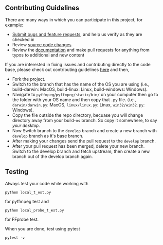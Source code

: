 ## Contributing Guidelines

There are many ways in which you can participate in this project, for example:

* [Submit bugs and feature requests](https://github.com/deuteronomy-works/pyffmpeg/issues), and help us verify as they are checked in
* Review [source code changes](https://github.com/deuteronomy-works/pyffmpeg)
* Review the [documentation](https://github.com/deuteronomy-works/pyffmpeg/wiki) and make pull requests for anything from typos to additional and new content

If you are interested in fixing issues and contributing directly to the code base, 
please check out contributing guidelines [here](https://docs.github.com/articles/github-community-guidelines) 
 and then,

* Fork the project.
* Switch to the branch that has the name of the OS you are using (i.e., build-darwin: MacOS, build-linux: Linux, build-windows: Windows).
* Navigate to `pyffmpeg/pyffmpeg/static/bin/` on your computer then go to the folder with your OS name and then copy that `.py` file. (i.e., `darwin/darwin.py`: MacOS, `linux/linux.py`: Linux, `win32/win32.py`: Windows).
* Copy the file outside the repo directory, becuase you will change directory away from your build-`os` branch. So copy it somewhere, to say *your desktop*.
* Now Switch branch to the `develop` branch and create a new branch with `develop` branch as it's base branch.
* After making your changes send the pull request to the `develop` branch.
* After your pull request has been merged, delete your new branch. Switch to the develop branch and fetch upstream, then create a new branch out of the develop branch again.

## Testing
Always test your code while working with

```python local_t_est.py```

for pyffmpeg test and

```python local_probe_t_est.py```

for FFprobe test.

When you are done, test using pytest

```pytest -v```
